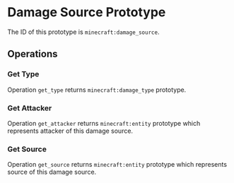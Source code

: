 # Damage Source Prototype

The ID of this prototype is `minecraft:damage_source`.

## Operations

### Get Type

Operation `get_type` returns `minecraft:damage_type` prototype.

### Get Attacker

Operation `get_attacker` returns `minecraft:entity` prototype which represents attacker of this damage source.

### Get Source

Operation `get_source` returns `minecraft:entity` prototype which represents source of this damage source.